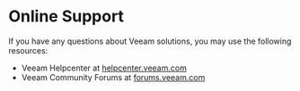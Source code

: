 # Online Support

If you have any questions about Veeam solutions, you may use the following resources:

-   Veeam Helpcenter at
    [helpcenter.veeam.com](https://helpcenter.veeam.com)
-   Veeam Community Forums at [forums.veeam.com](https://forums.veeam.com/)